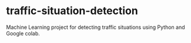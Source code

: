 # traffic-situation-detection
Machine Learning project for detecting traffic situations using Python and Google colab.
